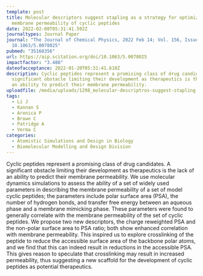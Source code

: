 ```yaml
---
template: post
title: Molecular descriptors suggest stapling as a strategy for optimizing
  membrane permeability of cyclic peptides
date: 2022-02-08T05:31:41.592Z
journaltypes: Journal Paper
journal: "The Journal of Chemical Physics, 2022 Feb 14; Vol. 156, Issue 6, doi:
  10.1063/5.0078025"
pubmed: "35168356"
url: https://aip.scitation.org/doi/10.1063/5.0078025
impactfactor: "3.488"
dateofacceptance: 2022-01-20T05:31:41.610Z
description: Cyclic peptides represent a promising class of drug candidates. A
  significant obstacle limiting their development as therapeutics is the lack of
  an ability to predict their membrane permeability.
uploadfile: /media/uploads/1298_molecular-descriptros-suggest-stapling.pdf
tags:
  - Li J
  - Kannan S
  - Aronica P
  - Brown C
  - Patridge A
  - Verma C
categories:
  - Atomistic Simulations and Design in Biology
  - Biomolecular Modelling and Design Division
---
```

<!--StartFragment-->

Cyclic peptides represent a promising class of drug candidates. A significant obstacle limiting their development as therapeutics is the lack of an ability to predict their membrane permeability. We use molecular dynamics simulations to assess the ability of a set of widely used parameters in describing the membrane permeability of a set of model cyclic peptides; the parameters include polar surface area (PSA), the number of hydrogen bonds, and transfer free energy between an aqueous phase and a membrane mimicking phase. These parameters were found to generally correlate with the membrane permeability of the set of cyclic peptides. We propose two new descriptors, the charge reweighted PSA and the non-polar surface area to PSA ratio; both show enhanced correlation with membrane permeability. This inspired us to explore crosslinking of the peptide to reduce the accessible surface area of the backbone polar atoms, and we find that this can indeed result in reductions in the accessible PSA. This gives reason to speculate that crosslinking may result in increased permeability, thus suggesting a new scaffold for the development of cyclic peptides as potential therapeutics.

<!--EndFragment-->